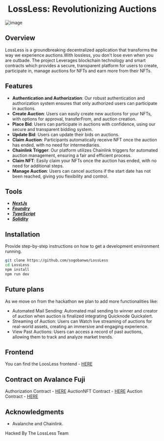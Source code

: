 # <h1 align="center"> LossLess: Revolutionizing Auctions</h1>

![image](https://github.com/sogobanwo/LossLess/assets/99739569/a3f252a2-0b5a-4b1b-856c-0acc31450143)

## Overview

LossLess is a groundbreaking decentralized application that transforms the way we experience auctions.With lossless, you don't lose even when you are outbade. The project Leverages blockchain technology and smart contracts which provides a secure, transparent platform for users to create, participate in, manage auctions for NFTs and earn more from their NFTs.

## Features

- **Authentication and Authorization**: Our robust authentication and authorization system ensures that only authorized users can participate in auctions.
- **Create Auction**: Users can easily create new auctions for your NFTs, with options for approval, transferFrom, and auction creation.
- **Place Bid**: Users can participate in auctions with confidence, using our secure and transparent bidding system.
- **Update Bid**: Users can update their bids on auctions.
- **Claim Auction**: Participants automatically receive NFT once the auction has ended, with no need for intermediaries.
- **Chainlink Trigger**: Our platform utilizes Chainlink triggers for automated auction management, ensuring a fair and efficient process.
- **Claim NFT**: Easily claim your NFTs once the auction has ended, with no need for additional steps.
- **Manage Auction**: Users can cancel auctions if the start date has not been reached, giving you flexibility and control.


## Tools

- [**_NextJs_**](https://nextjs.org/)
- [**_Foundry_**](https://book.getfoundry.sh/)
- [**_TypeScript_**](https://www.typescriptlang.org/)
- [**_Solidity_**](https://soliditylang.org/)

## Installation

Provide step-by-step instructions on how to get a development environment running.

```bash
git clone https://github.com/sogobanwo/LossLess
cd LossLess
npm install
npm run dev
```

## Future plans

As we move on from the hackathon we plan to add more functionalities like:
- Automated Mail Sending: Automated mail sending to winner and creator of auction when auction is finalized integrating Quicknode Quickalert.
- Streaming of Auction: Users can Watch live streaming of auctions  for real-world assets, creating an immersive and engaging experience. 
- View Past Auctions: Users can access a record of past auctions, allowing them to track and analyze market trends.

## Frontend 
You can find the LoosLess frontend - [HERE](https://github.com/sogobanwo/LossLess)

## Contract on Avalance Fuji

Authorization Contract - [HERE](https://testnet.snowtrace.io/address/0x54deb46B9FaB11CcEe9d2327A8dB898f2B8d3734/contract/43113/code)
AuctionNFT Contract - [HERE](https://testnet.snowtrace.io/address/0xb21F8cD0Ed228Ecb741c46Fc05E278CFB283C5Ad/contract/43113/code)
Auction Contract - [HERE](https://testnet.snowtrace.io/address/0x75D8aAC2Fb71df61156d1b45C0935e10A2F61ceC/contract/43113/code)

## Acknowledgments

- Avalanche and Chainlink.

Hacked By The LossLess Team 
